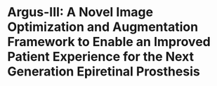 # Argus-III: A Novel Image Optimization and Augmentation Framework to Enable an Improved Patient Experience for the Next Generation Epiretinal Prosthesis
